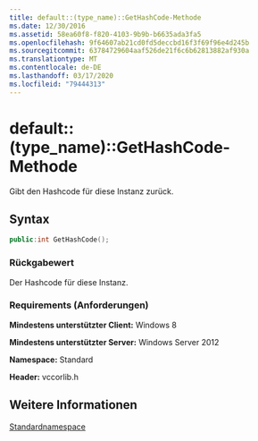 ```yaml
---
title: default::(type_name)::GetHashCode-Methode
ms.date: 12/30/2016
ms.assetid: 58ea60f8-f820-4103-9b9b-b6635ada3fa5
ms.openlocfilehash: 9f64607ab21cd0fd5deccbd16f3f69f96e4d245b
ms.sourcegitcommit: 63784729604aaf526de21f6c6b62813882af930a
ms.translationtype: MT
ms.contentlocale: de-DE
ms.lasthandoff: 03/17/2020
ms.locfileid: "79444313"
---
```

# <a name="defaulttype_namegethashcode-method"></a>default::(type_name)::GetHashCode-Methode

Gibt den Hashcode für diese Instanz zurück.

## <a name="syntax"></a>Syntax

```cpp
public:int GetHashCode();
```

### <a name="return-value"></a>Rückgabewert

Der Hashcode für diese Instanz.

### <a name="requirements"></a>Requirements (Anforderungen)

**Mindestens unterstützter Client:** Windows 8

**Mindestens unterstützter Server:** Windows Server 2012

**Namespace:** Standard

**Header:** vccorlib.h

## <a name="see-also"></a>Weitere Informationen

[Standardnamespace](../cppcx/default-namespace.md)
